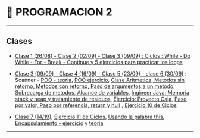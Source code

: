 # :book: PROGRAMACION 2

---

## Clases

- [Clase 1 (26/08)  - Clase 2 (02/09) - Clase 3 (09/09) : Ciclos : While - Do While - For - Break - Continue y 5 ejercicios para practicar los loops](https://github.com/eugenia1984/UTN-FRSR-Programacion-1year-2semester/tree/main/programacion2/clase1_2_3/CicloWhile)

- [Clase 3 (09/09) - Clase 4 (16/09) - Clase 5 (23/09) - clase 6 (30/09)](https://github.com/eugenia1984/UTN-FRSR-Programacion-1year-2semester/tree/main/programacion2/clase3_4_5_6_poo) : Scanner - [POO - teoria](https://github.com/eugenia1984/UTN-FRSR-Programacion-1year-2semester/tree/main/programacion2/clase3_4_5_6_poo/README.md), [POO ejercicio](https://github.com/eugenia1984/UTN-FRSR-Programacion-1year-2semester/tree/main/programacion2/clase3_4_5_6_poo/Clases), [Clase Aritmetica, Metodos sin retorno, Metodos con retorno, Paso de argumentos a un metodo, Sobrecarga de metodos, Alcance de variables](https://github.com/eugenia1984/UTN-FRSR-Programacion-1year-2semester/tree/main/programacion2/clase3_4_5_6_poo/Aritmetica), [Ingineer Java: Memoria stack y heap y tratamiento de residuos](https://github.com/eugenia1984/UTN-FRSR-Programacion-1year-2semester/tree/main/programacion2/clase3_4_5_6_poo/README.md),  [Ejercicio: Proyecto Caja](https://github.com/eugenia1984/UTN-FRSR-Programacion-1year-2semester/tree/main/programacion2/clase3_4_5_6_poo/ProyectoCaja), [Paso por valor, Paso por referencia, return y null](https://github.com/eugenia1984/UTN-FRSR-Programacion-1year-2semester/tree/main/programacion2/clase3_4_5_6_poo/PasoPorValorReferencia) , [Ejercicio 10 de Ciclos](https://github.com/eugenia1984/UTN-FRSR-Programacion-1year-2semester/tree/main/programacion2/clase1_2_3/CicloWhile)


- [Clase 7 (14/19)](https://github.com/eugenia1984/UTN-FRSR-Programacion-1year-2semester/tree/main/programacion2/clase3_4_5_6_poo/Aritmetica), [Ejercicio 11 de Ciclos](https://github.com/eugenia1984/UTN-FRSR-Programacion-1year-2semester/tree/main/programacion2/clase1_2_3/CicloWhile), [Usando la palabra this](https://github.com/eugenia1984/UTN-FRSR-Programacion-1year-2semester/blob/main/programacion2/clase3_4_5_6_poo/Aritmetica/src/Operaciones/Persona.java), [Encapsulamiento - ejercicio](https://github.com/eugenia1984/UTN-FRSR-Programacion-1year-2semester/tree/main/programacion2/clase3_4_5_6_poo/Encapsulamiento) y [teoria](https://github.com/eugenia1984/UTN-FRSR-Programacion-1year-2semester/blob/main/programacion2/clase3_4_5_6_poo/README.md)

---

